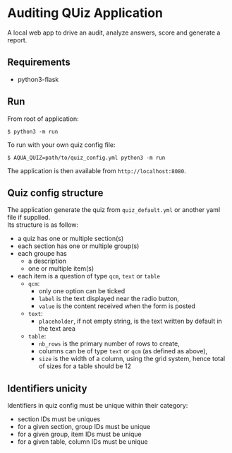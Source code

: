 # Auditing QUiz Application
A local web app to drive an audit, analyze answers, score and generate a report.

## Requirements
- python3-flask

## Run
From root of application:
```
$ python3 -m run
```

To run with your own quiz config file:
```
$ AQUA_QUIZ=path/to/quiz_config.yml python3 -m run
```

The application is then available from `http://localhost:8080`.

## Quiz config structure
The application generate the quiz from `quiz_default.yml` or another yaml file if supplied.  
Its structure is as follow:
- a quiz has one or multiple section(s)
- each section has one or multiple group(s)
- each groupe has
    - a description
    - one or multiple item(s)
- each item is a question of type `qcm`, `text` or `table`
    - `qcm`: 
        - only one option can be ticked
        - `label` is the text displayed near the radio button, 
        - `value` is the content received when the form is posted
    - `text`: 
        - `placeholder`, if not empty string, is the text written by default in the text area
    - `table`: 
        - `nb_rows` is the primary number of rows to create, 
        - columns can be of type `text` or `qcm` (as defined as above),
        - `size` is the width of a column, using the grid system, hence total of sizes for a table should be 12

## Identifiers unicity
Identifiers in quiz config must be unique within their category:
- section IDs must be uniques
- for a given section, group IDs must be unique
- for a given group, item IDs must be unique
- for a given table, column IDs must be unique

